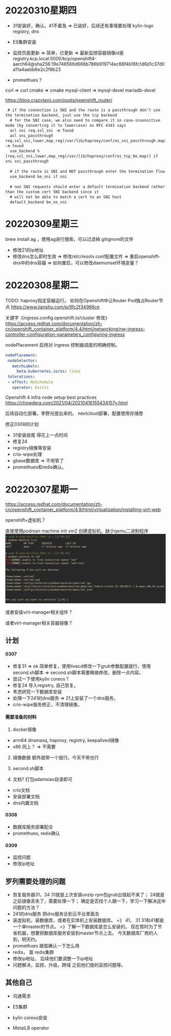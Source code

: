 # 20220310星期四

* 31安装好，确认。41不着急
  => 已装好，后续还有事情要处理
    kylin-logo
    registry, dns

* ES集群安装
* 监控页面更新 => 简单，已更新
  => 最新监控容器镜像id是 registry.kcp.local:5000/kcp/openshift4-aarch64@sha256:19e748566d666b786b919714ec66f4b16fc1d6d1c37d0a11a4aebb6e2c2f9b23
* promethues？


curl => curl
cmake => cmake
mysql-client => mysql-devel mariadb-devel


https://blog.crazytaxii.com/posts/openshift_router/

```
 # if the connection is SNI and the route is a passthrough don't use the termination backend, just use the tcp backend
  # for the SNI case, we also need to compare it in case-insensitive mode (by converting it to lowercase) as RFC 4343 says
  acl sni req.ssl_sni -m found
  acl sni_passthrough req.ssl_sni,lower,map_reg(/var/lib/haproxy/conf/os_sni_passthrough.map) -m found
  use_backend %[req.ssl_sni,lower,map_reg(/var/lib/haproxy/conf/os_tcp_be.map)] if sni sni_passthrough

  # if the route is SNI and NOT passthrough enter the termination flow
  use_backend be_sni if sni

  # non SNI requests should enter a default termination backend rather than the custom cert SNI backend since it
  # will not be able to match a cert to an SNI host
  default_backend be_no_sni
```


# 20220309星期三

brew install ag ，使用ag进行搜索，可以过滤掉.gitignore的文件

* 修改21的ip地址
* 修改dns怎么即时生效
  => 修改/etc/resolv.conf配置文件
  => 重启openshift-dns中的dns容器
     => 如何重启，可以修改daemonset环境变量？

# 20220308星期二

TODO:
haproxy指定容器运行。
如何在Openshift中让Router Pod独占Router节点
https://www.jianshu.com/p/9fc2f34966ce

关键字《ingress.config.openshift.io/cluster 修改》
https://access.redhat.com/documentation/zh-cn/openshift_container_platform/4.4/html/networking/nw-ingress-controller-configuration-parameters_configuring-ingress

nodePlacement 启用对 Ingress 控制器调度的明确控制。
```yaml
nodePlacement:
 nodeSelector:
   matchLabels:
     beta.kubernetes.io/os: linux
 tolerations:
 - effect: NoSchedule
   operator: Exists
```

Openshift 4 infra node setup best practices
https://chowdera.com/2021/04/20210416155434157y.html



后续自动化部署。李野光提出来的。
nextcloud部署，配置使用存储卷

修正0308的计划
* 31安装收尾
  得花上一点时间
* 修复24
* registry镜像等安装
* crio-wipe处理
* gbase数据库 => 不用管了
* promethues和redis确认。


# 20220307星期一

https://access.redhat.com/documentation/zh-cn/openshift_container_platform/4.9/html/virtualization/installing-virt-web

openshift+虚拟机？

直接使用podman machine init vm2 创建虚拟机，缺少qemu二进制程序
![](2022-03-07-21-08-22.png)

或者安装virt-manager相关组件？

或者virt-manager相关容器镜像？

## 计划

#### 0307
* 修复31 => ok
  简单修复，使用livecd修改一下grub参数配置就行，使用second.sh脚本
  => second.sh脚本需要略做修改，删除一点内容。
* 尝试一下使用kylin coreos？
* 修复24
  导入registry, 自己恢复。
* 考虑研究一下数据库安装
* 处理一下241的dns服务
  => 21上安装了一个dns服务。
* crio-wipe服务修正，不清理镜像。

#### 需要准备的材料

1. docker镜像
* arm64 dnsmasq, haproxy, registry, keepalived镜像
* x86 同上？ => 不需要

2. 镜像数据
额外就带一个就行。今天不带也行

3. second.sh脚本

4. 文档?
打包adamxiao目录即可
* crio文档
* 安装部署文档
* dns内置文档


#### 0308
* 数据库服务部署配合
* promethues, redis确认

#### 0309

* 监控问题
* 修改ip地址


## 罗列需要处理的问题

* 恢复服务器31，24
  31就是上次安装unzip rpm包grub出错起不来了；
  24就是之前镜像丢失了，需要处理一下；
  确定是否找个人跟一下，学习一下解决这中问题的方法？
* 241的dns服务
  把dns服务合到云平台里面去
* 装虚拟机，装数据库，或者在实体机上安装数据库。 =》 41， 31
  31和41都是一个单master的节点。
  =》了解一下数据库是怎么安装的。
  现在暂时为了节省机器，想要把数据库服务安装到master节点上去。
  今天数据库厂商的人到，明天约。
* promethues 
  跟苗确认一下怎么用
* redis， 苗
  redis集群
* 修改ip地址。
  后续他们要调整一下ip地址
* 问题解决，监控，升级，跨域
  之前他们提的监控问题等。


## 其他自己

* 沟通需求
* ES集群

* kylin coreos安装
* MetalLB operator
